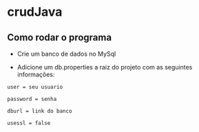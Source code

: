 # crudJava

## Como rodar o programa

- Crie um banco de dados no MySql

- Adicione um db.properties a raiz do projeto com as seguintes informações:
  
`user = seu usuario`

`password = senha`
 
 `dburl = link do banco`
 
 `usessl = false` 
